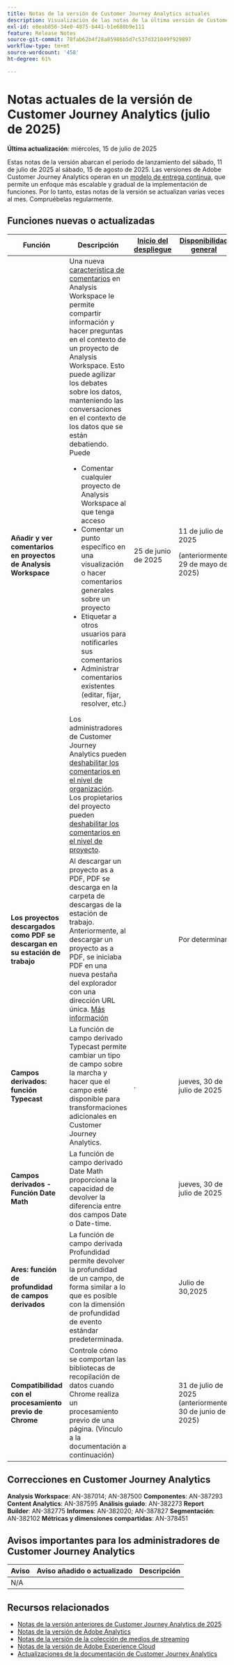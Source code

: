 ```yaml
---
title: Notas de la versión de Customer Journey Analytics actuales
description: Visualización de las notas de la última versión de Customer Journey Analytics
exl-id: e8eab856-34e0-4875-b441-b1e680b9e111
feature: Release Notes
source-git-commit: 78fab62b4f28a85986b5d7c537d321049f929897
workflow-type: tm+mt
source-wordcount: '458'
ht-degree: 61%

---
```


# Notas actuales de la versión de Customer Journey Analytics (julio de 2025)

**Última actualización**: miércoles, 15 de julio de 2025


Estas notas de la versión abarcan el período de lanzamiento del sábado, 11 de julio de 2025 al sábado, 15 de agosto de 2025. Las versiones de Adobe Customer Journey Analytics operan en un [modelo de entrega continua](releases.md), que permite un enfoque más escalable y gradual de la implementación de funciones. Por lo tanto, estas notas de la versión se actualizan varias veces al mes. Compruébelas regularmente.

## Funciones nuevas o actualizadas

| Función | Descripción | [Inicio del despliegue](releases.md) | [Disponibilidad general](releases.md) |
| ----------- | ---------- | ------- | ---- |
| **Añadir y ver comentarios en proyectos de Analysis Workspace** | Una nueva [característica de comentarios](https://experienceleague.adobe.com/es/docs/analytics-platform/using/cja-workspace/build-workspace-project/comment-projects) en Analysis Workspace le permite compartir información y hacer preguntas en el contexto de un proyecto de Analysis Workspace. Esto puede agilizar los debates sobre los datos, manteniendo las conversaciones en el contexto de los datos que se están debatiendo. Puede <ul><li>Comentar cualquier proyecto de Analysis Workspace al que tenga acceso</li><li>Comentar un punto específico en una visualización o hacer comentarios generales sobre un proyecto</li><li>Etiquetar a otros usuarios para notificarles sus comentarios</li><li>Administrar comentarios existentes (editar, fijar, resolver, etc.)</li></ul>Los administradores de Customer Journey Analytics pueden [deshabilitar los comentarios en el nivel de organización](https://experienceleague.adobe.com/es/docs/analytics-platform/using/cja-workspace/user-preferences#ims-organization-preferences). Los propietarios del proyecto pueden [deshabilitar los comentarios en el nivel de proyecto](https://experienceleague.adobe.com/es/docs/analytics-platform/using/cja-workspace/build-workspace-project/create-projects). | 25 de junio de 2025 | 11 de julio de 2025 <p>(anteriormente, 29 de mayo de 2025)</p> |
| **Los proyectos descargados como PDF se descargan en su estación de trabajo** | Al descargar un proyecto as a PDF, PDF se descarga en la carpeta de descargas de la estación de trabajo. Anteriormente, al descargar un proyecto as a PDF, se iniciaba PDF en una nueva pestaña del explorador con una dirección URL única. [Más información](https://experienceleague.adobe.com/en/docs/analytics-platform/using/cja-workspace/export/download-send) | | Por determinar |
| **Campos derivados: función Typecast** | La función de campo derivado Typecast permite cambiar un tipo de campo sobre la marcha y hacer que el campo esté disponible para transformaciones adicionales en Customer Journey Analytics. | . | jueves, 30 de julio de 2025 |
| **Campos derivados - Función Date Math** | La función de campo derivado Date Math proporciona la capacidad de devolver la diferencia entre dos campos Date o Date-time. | | jueves, 30 de julio de 2025 |
| **Ares: función de profundidad de campos derivados** | La función de campo derivada Profundidad permite devolver la profundidad de un campo, de forma similar a lo que es posible con la dimensión de profundidad de evento estándar predeterminada. |  | Julio de 30,2025 |
| **Compatibilidad con el procesamiento previo de Chrome** | Controle cómo se comportan las bibliotecas de recopilación de datos cuando Chrome realiza un procesamiento previo de una página. (Vínculo a la documentación a continuación) |  | 31 de julio de 2025 (anteriormente, 30 de junio de 2025) |

## Correcciones en Customer Journey Analytics

**Analysis Workspace**: AN-387014; AN-387500
**Componentes**: AN-387293
**Content Analytics**: AN-387595
**Análisis guiado**: AN-382273
**Report Builder**: AN-382775
**Informes**: AN-382020; AN-387827
**Segmentación**: AN-382102
**Métricas y dimensiones compartidas**: AN-378451


## Avisos importantes para los administradores de Customer Journey Analytics

| Aviso | Aviso añadido o actualizado | Descripción |
| --- | --- | --- |
| N/A | | |

## Recursos relacionados

* [Notas de la versión anteriores de Customer Journey Analytics de 2025](/help/release-notes/2025.md)
* [Notas de la versión de Adobe Analytics](https://experienceleague.adobe.com/docs/analytics/release-notes/latest.html?lang=es)
* [Notas de la versión de la colección de medios de streaming](https://experienceleague.adobe.com/docs/media-analytics/using/additional-resources/release-notes.html?lang=es)
* [Notas de la versión de Adobe Experience Cloud](https://experienceleague.adobe.com/docs/release-notes/experience-cloud/current.html?lang=es)
* [Actualizaciones de la documentación de Customer Journey Analytics](/help/release-notes/doc-changes.md)
